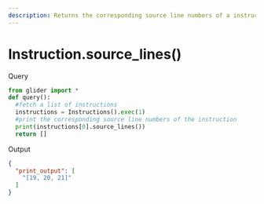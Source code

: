 ```yaml
---
description: Returns the corresponding source line numbers of a instruction
---
```


# Instruction.source\_lines()

Query

```python
from glider import *
def query():
  #fetch a list of instructions
  instructions = Instructions().exec(1) 
  #print the corresponding source line numbers of the instruction
  print(instructions[0].source_lines())
  return []
```

Output

```json
{
  "print_output": [
    "[19, 20, 21]"
  ]
}
```

